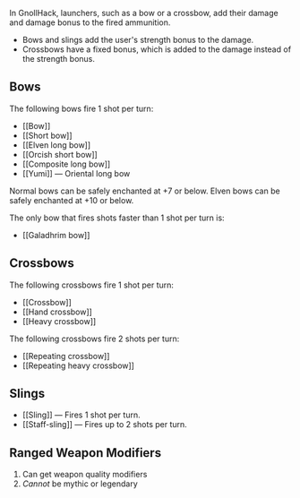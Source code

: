 In GnollHack, launchers, such as a bow or a crossbow, add their damage and damage bonus to the fired ammunition.
- Bows and slings add the user's strength bonus to the damage.
- Crossbows have a fixed bonus, which is added to the damage instead of the strength bonus.

## Bows
The following bows fire 1 shot per turn:
- [[Bow]]
- [[Short bow]]
- [[Elven long bow]]
- [[Orcish short bow]]
- [[Composite long bow]]
- [[Yumi]] — Oriental long bow

Normal bows can be safely enchanted at +7 or below. Elven bows can be safely enchanted at +10 or below.

The only bow that fires shots faster than 1 shot per turn is:

- [[Galadhrim bow]]

## Crossbows
The following crossbows fire 1 shot per turn:
- [[Crossbow]]
- [[Hand crossbow]]
- [[Heavy crossbow]]

The following crossbows fire 2 shots per turn:
- [[Repeating crossbow]]
- [[Repeating heavy crossbow]]

## Slings
- [[Sling]] — Fires 1 shot per turn.
- [[Staff-sling]] — Fires up to 2 shots per turn.

## Ranged Weapon Modifiers

1. Can get weapon quality modifiers
2. *Cannot* be mythic or legendary
